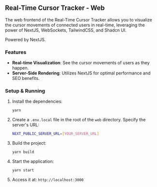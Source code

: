 ## Real-Time Cursor Tracker - Web

The web frontend of the Real-Time Cursor Tracker allows you to visualize the cursor movements of connected users in real-time, leveraging the power of NextJS, WebSockets, TailwindCSS, and Shadcn UI.

Powered by NextJS.

### Features

- **Real-time Visualization**: See the cursor movements of users as they happen.
- **Server-Side Rendering**: Utilizes NextJS for optimal performance and SEO benefits.

### Setup & Running

1. Install the dependencies:
   ```bash
   yarn
   ```

2. Create a `.env.local` file in the root of the `web` directory. Specify the server's URL:
   ```bash
   NEXT_PUBLIC_SERVER_URL=[YOUR_SERVER_URL]
   ```

3. Build the project:
   ```bash
   yarn build
   ```

4. Start the application:
   ```bash
   yarn start
   ```

5. Access it at: `http://localhost:3000`
